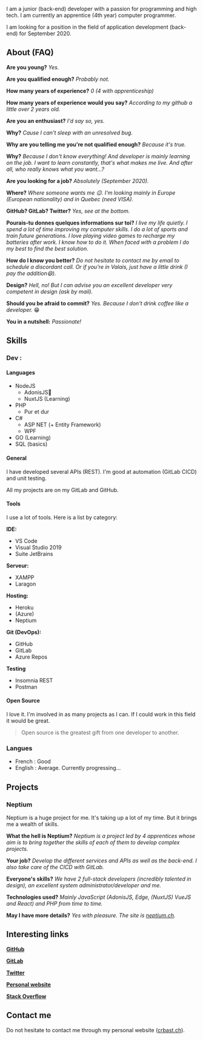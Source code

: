 I am a junior (back-end) developer with a passion for programming and high tech. I am currently an apprentice (4th year) computer programmer.

I am looking for a position in the field of application development (back-end) for September 2020.

## About (FAQ)
**Are you young?** *Yes.*

**Are you qualified enough?** *Probably not.*

**How many years of experience?** *0 (4 with apprenticeship)*

**How many years of experience would you say?** *According to my github a little over 2 years old.*

**Are you an enthusiast?** *I'd say so, yes.*

**Why?** *Cause I can't sleep with an unresolved bug.*

**Why are you telling me you're not qualified enough?** *Because it's true.*

**Why?** *Because I don't know everything! And developer is mainly learning on the job. I want to learn constantly, that's what makes me live. And after all, who really knows what you want...?*

**Are you looking for a job?** *Absolutely (September 2020).*

**Where?** *Where someone wants me 😉. I'm looking mainly in Europe (European nationality) and in Quebec (need VISA).*

**GitHub? GitLab? Twitter?** *Yes, see at the bottom.*

**Pourais-tu donnes quelques informations sur toi?** *I live my life quietly. I spend a lot of time improving my computer skills. I do a lot of sports and train future generations. I love playing video games to recharge my batteries after work. I know how to do it. When faced with a problem I do my best to find the best solution.*

**How do I know you better?** *Do not hesitate to contact me by email to schedule a discordant call. Or if you're in Valais, just have a little drink (I pay the addition😄).*

**Design?** *Hell, no! But I can advise you an excellent developer very competent in design (ask by mail).*

**Should you be afraid to commit?** *Yes. Because I don't drink coffee like a developer.* 😁

**You in a nutshell:** *Passionate!*

## Skills

### Dev :

#### Languages
- NodeJS 
  - AdonisJS💜
  - NuxtJS (Learning)
- PHP
  - Pur et dur
- C#
  - ASP NET (+ Entity Framework)
  - WPF
- GO (Learning)
- SQL (basics)

#### General

I have developed several APIs (REST). I'm good at automation (GitLab CICD) and unit testing.

All my projects are on my GitLab and GitHub.

#### Tools
I use a lot of tools. Here is a list by category:

**IDE:**
- VS Code
- Visual Studio 2019
- Suite JetBrains

**Serveur:**
- XAMPP
- Laragon

**Hosting:**
- Heroku
- (Azure)
- Neptium

**Git (DevOps):**
- GitHub
- GitLab
- Azure Repos

**Testing**
- Insomnia REST
- Postman

#### Open Source
I love it. I'm involved in as many projects as I can. If I could work in this field it would be great.

> Open source is the greatest gift from one developer to another.

### Langues
- French  : Good
- English :  Average. Currently progressing...

## Projects

### Neptium
Neptium is a huge project for me. It's taking up a lot of my time. But it brings me a wealth of skills.

**What the hell is Neptium?** *Neptium is a project led by 4 apprentices whose aim is to bring together the skills of each of them to develop complex projects.*

**Your job?** *Develop the different services and APIs as well as the back-end. I also take care of the CICD with GitLab.*

**Everyone's skills?** *We have 2 full-stack developers (incredibly talented in design), an excellent system administrator/developer and me.*

**Technologies used?** *Mainly JavaScript (AdonisJS, Edge, (NuxtJS) VueJS and React) and PHP from time to time.*

**May I have more details?** *Yes with pleasure. The site is [neptium.ch](https://www.neptium.ch/en/).*

## Interesting links
**[GitHub](https://github.com/CrBast)**

**[GitLab](https://gitlab.com/CrBast)**

**[Twitter](https://twitter.com/lecreb/)**

**[Personal website](https://crbast.ch)**

**[Stack Overflow](https://stackoverflow.com/users/9165517/crbast)**

## Contact me 
Do not hesitate to contact me through my personal website ([crbast.ch](https://crbast.ch)). 